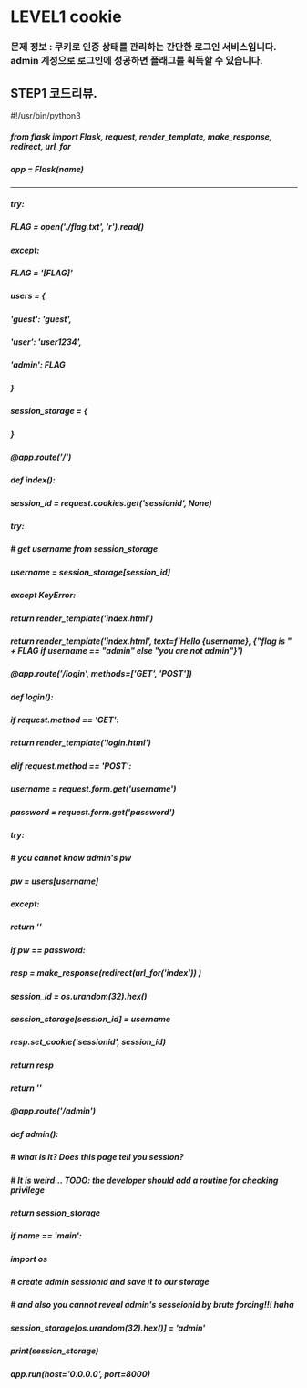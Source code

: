 # LEVEL1 cookie
### 문제 정보 : 쿠키로 인증 상태를 관리하는 간단한 로그인 서비스입니다. admin 계정으로 로그인에 성공하면 플래그를 획득할 수 있습니다.

## STEP1 코드리뷰.
#!/usr/bin/python3
##### from flask import Flask, request, render_template, make_response, redirect, url_for

##### app = Flask(__name__)
----------------------------------------------------------------------------------------------

##### try:
#####     FLAG = open('./flag.txt', 'r').read()
##### except:
#####     FLAG = '[**FLAG**]'

##### users = {
#####     'guest': 'guest',
#####     'user': 'user1234',
#####     'admin': FLAG
##### }
 
##### session_storage = {
##### }


##### @app.route('/')
##### def index():
#####     session_id = request.cookies.get('sessionid', None)
#####     try:
#####         # get username from session_storage 
#####         username = session_storage[session_id]
#####     except KeyError:
#####         return render_template('index.html')

#####     return render_template('index.html', text=f'Hello {username}, {"flag is " + FLAG if username == "admin" else "you are not admin"}')


##### @app.route('/login', methods=['GET', 'POST'])
##### def login():
#####     if request.method == 'GET':
#####         return render_template('login.html')
#####     elif request.method == 'POST':
#####         username = request.form.get('username')
#####         password = request.form.get('password')
#####         try:
#####             # you cannot know admin's pw 
#####             pw = users[username]
#####         except:
#####             return '<script>alert("not found user");history.go(-1);</script>'
#####        if pw == password:
#####            resp = make_response(redirect(url_for('index')) )
#####            session_id = os.urandom(32).hex()
#####             session_storage[session_id] = username
#####             resp.set_cookie('sessionid', session_id)
#####             return resp 
#####         return '<script>alert("wrong password");history.go(-1);</script>'


##### @app.route('/admin')
##### def admin():
#####     # what is it? Does this page tell you session? 
#####     # It is weird... TODO: the developer should add a routine for checking privilege 
#####     return session_storage


##### if __name__ == '__main__':
#####     import os
#####     # create admin sessionid and save it to our storage
#####     # and also you cannot reveal admin's sesseionid by brute forcing!!! haha
#####     session_storage[os.urandom(32).hex()] = 'admin'
#####     print(session_storage)
#####     app.run(host='0.0.0.0', port=8000)

